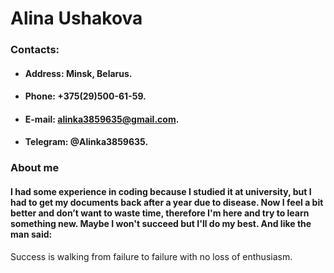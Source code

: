 # Alina Ushakova

### **Contacts:**
- #### **Address:** Minsk, Belarus.
- #### **Phone:** +375(29)500-61-59.
- #### **E-mail:** alinka3859635@gmail.com.
- #### **Telegram:** @Alinka3859635.
### **About me**
#### I had some experience in coding because I studied it at university, but I had to get my documents back after a year due to disease. Now I feel a bit better and don’t want to waste time, therefore I'm here and try to learn something new. Maybe I won't succeed but I'll do my best. And like the man said: 
Success is walking from failure to failure with no loss of enthusiasm.